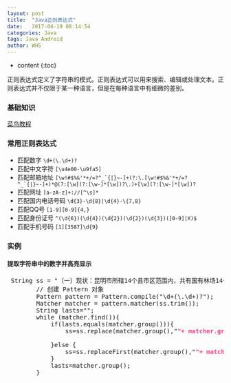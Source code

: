 ```yaml
---
layout: post
title:  "Java正则表达式"
date:   2017-04-19 08:14:54
categories: Java
tags: Java Android
author: WHS
---
```


* content
{:toc}

正则表达式定义了字符串的模式。正则表达式可以用来搜索、编辑或处理文本。正则表达式并不仅限于某一种语言，但是在每种语言中有细微的差别。   







### 基础知识

[菜鸟教程](http://www.runoob.com/java/java-regular-expressions.html)

### 常用正则表达式

* 匹配数字  ```\d+(\.\d+)?```
* 匹配中文字符  ```[\u4e00-\u9fa5]```
* 匹配邮箱地址  ```[\w!#$%&'*+/=?^_`{|}~-]+(?:\.[\w!#$%&'*+/=?^_`{|}~-]+)*@(?:[\w](?:[\w-]*[\w])?\.)+[\w](?:[\w-]*[\w])?```
* 匹配网址  ```[a-zA-z]+://[^\s]*```
* 匹配国内电话号码  ```\d{3}-\d{8}|\d{4}-\{7,8}```
* 匹配QQ号  ```[1-9][0-9]{4,}```
* 匹配身份证号  ```^(\d{6})(\d{4})(\d{2})(\d{2})(\d{3})([0-9]|X)$```
* 匹配手机号码  ```[1][3587]\d{9}```


### 实例

#### 提取字符串中的数字并高亮显示
<pre class="prettyprint lang-java">
 String ss = "（一）现状：昆明市所辖14个县市区范围内，共有国有林场14个，其中市级2个，县区12个。从经营类型上划分，全市国有林场均属生态公益型，经营总面积87.32万亩，森林面积63.78万亩，森林总蓄积量为199.55万立方米，森林覆盖率73.05%；（二）目标：通过全面深化国有林场改革，切实做到“三增长、两建立、一确保”。即：资源增长、职工增收、林场增效；全面建立健全职工社会保障体系，尽快建立符合现代林业发展要求的国有林场管理体制和经营机制；确保林区社会和谐稳定";   
        // 创建 Pattern 对象
        Pattern pattern = Pattern.compile("\d+(\.\d+)?");
        Matcher matcher = pattern.matcher(ss.trim());
        String lasts="";
        while (matcher.find()){
            if(lasts.equals(matcher.group())){
                ss=ss.replace(matcher.group(),"<font color=#FF4081><b>"+ matcher.group()+ "</b></font>");

            }else {
                ss=ss.replaceFirst(matcher.group(),"<font color=#FF4081><b>"+ matcher.group()+ "</b></font>");
            }
            lasts=matcher.group();
        }
</pre>       